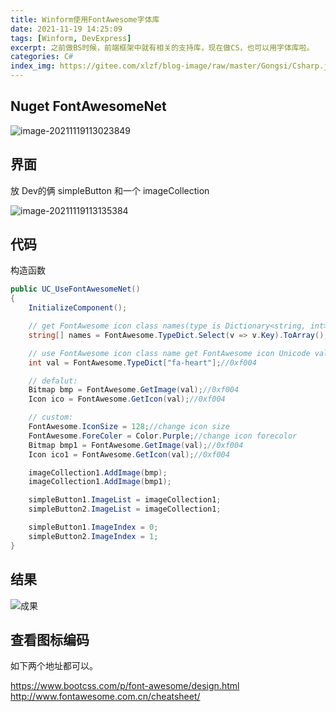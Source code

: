 ```yaml
---
title: Winform使用FontAwesome字体库
date: 2021-11-19 14:25:09
tags: [Winform, DevExpress]
excerpt: 之前做BS时候，前端框架中就有相关的支持库，现在做CS，也可以用字体库啦。
categories: C#
index_img: https://gitee.com/xlzf/blog-image/raw/master/Gongsi/Csharp.jpeg
---
```


## Nuget FontAwesomeNet

![image-20211119113023849](https://gitee.com/xlzf/blog-image/raw/master/Gongsi/image-20211119113023849.png)

## 界面

放 Dev的俩 simpleButton 和一个 imageCollection

![image-20211119113135384](https://gitee.com/xlzf/blog-image/raw/master/Gongsi/image-20211119113135384.png)

## 代码

构造函数

``` csharp
public UC_UseFontAwesomeNet()
{
    InitializeComponent();

    // get FontAwesome icon class names(type is Dictionary<string, int>)
    string[] names = FontAwesome.TypeDict.Select(v => v.Key).ToArray();

    // use FontAwesome icon class name get FontAwesome icon Unicode value
    int val = FontAwesome.TypeDict["fa-heart"];//0xf004

    // defalut:
    Bitmap bmp = FontAwesome.GetImage(val);//0xf004
    Icon ico = FontAwesome.GetIcon(val);//0xf004

    // custom:
    FontAwesome.IconSize = 128;//change icon size
    FontAwesome.ForeColer = Color.Purple;//change icon forecolor
    Bitmap bmp1 = FontAwesome.GetImage(val);//0xf004
    Icon ico1 = FontAwesome.GetIcon(val);//0xf004

    imageCollection1.AddImage(bmp);
    imageCollection1.AddImage(bmp1);

    simpleButton1.ImageList = imageCollection1;
    simpleButton2.ImageList = imageCollection1;

    simpleButton1.ImageIndex = 0;
    simpleButton2.ImageIndex = 1;
}
```

## 结果

![成果](https://gitee.com/xlzf/blog-image/raw/master/Gongsi/image-20211119113430451.png)

## 查看图标编码

如下两个地址都可以。

https://www.bootcss.com/p/font-awesome/design.html  
http://www.fontawesome.com.cn/cheatsheet/ 
